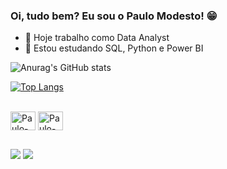### Oi, tudo bem? Eu sou o Paulo Modesto! 😁

- 🔭 Hoje trabalho como Data Analyst
- 🌱 Estou estudando SQL, Python e Power BI

![Anurag's GitHub stats](https://github-readme-stats.vercel.app/api?username=paulomodestoo&show_icons=true&theme=dark)

[![Top Langs](https://github-readme-stats.vercel.app/api/top-langs/?username=paulomodestoo&layout=compact&theme=dark)](https://github.com/paulomodestoo/github-readme-stats)


<div style="display: inline_block"><br>
  <img align="center" alt="Paulo-Python" height="30" width="40" src="https://cdn.jsdelivr.net/gh/devicons/devicon/icons/python/python-original.svg">
  <img align="center" alt="Paulo-Python" height="30" width="40" src="https://cdn.jsdelivr.net/gh/devicons/devicon/icons/python/python-original.svg">
</div>
  
  ##
 
<div> 
  <a href="https://instagram.com/paulomodestoo" target="_blank"><img src="https://img.shields.io/badge/Instagram-E4405F?style=for-the-badge&logo=instagram&logoColor=white" target="_blank"></a>
  <a href="https://www.linkedin.com/in/paulo-modesto" target="_blank"><img src="https://img.shields.io/badge/-LinkedIn-%230077B5?style=for-the-badge&logo=linkedin&logoColor=white" target="_blank"></a> 
  
</div>
